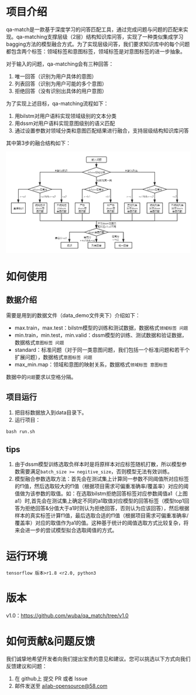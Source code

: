 # 项目介绍
qa-match是一款基于深度学习的问答匹配工具，通过完成问题与问题的匹配来实现。qa-matching支撑层级（2层）结构知识库问答，实现了一种类似集成学习bagging方法的模型融合方式。为了实现层级问答，我们要求知识库中的每个问题都包含两个标签：领域标签和意图标签，领域标签是对意图标签的进一步抽象。

对于输入的问题，qa-matching会有三种回答：
1. 唯一回答（识别为用户具体的意图）
2. 列表回答（识别为用户可能的多个意图）
3. 拒绝回答（没有识别出具体的用户意图）

为了实现上述目标，qa-matching流程如下：
1.  用bilstm对用户语料实现领域级别的文本分类
2.  用dssm对用户语料实现意图级别的语义匹配
3.  通过设置参数对领域分类和意图匹配结果进行融合，支持层级结构知识库问答

其中第3步的融合结构如下：  

![结果融合](lstm_dssm_bagging.png)





# 如何使用
## 数据介绍
需要是用到的数据文件（data_demo文件夹下）介绍如下：  
- max.train，max.test：bilstm模型的训练和测试数据，数据格式`领域标签 问题`
- min.train，min.test，min.valid：dssm模型的训练、测试数据和验证数据，数据格式`意图标签 问题`
- standard：标准问题（对于同一类意图问题，我们包括一个标准问题和若干个扩展问题），数据格式`意图标签 问题`
- max_min.map：领域和意图的映射关系，数据格式`领域标签 意图标签`

数据中的`问题`要求以空格分隔。

## 项目运行
1. 把目标数据放入到data目录下。  
2. 运行项目：  

```
bash run.sh
```

## tips
1. 由于dssm模型训练选取负样本时是将原样本对应标签随机打散，所以模型参数需要满足`batch_size >= negitive_size`，否则模型无法有效训练。
2. 模型融合参数选取方法：首先会在测试集上计算同一参数不同阈值所对应标签的f1值，然后选取较大的f1值（根据项目需求可偏重准确率/覆盖率）对应的阈值做为该参数的取值。如：在选取bilstm拒绝回答标签对应参数阈值a1（上图a1）时,首先会在测试集上确定不同的a1取值对应模型的回答标签（模型top1回答为拒绝回答&分值大于a1时则认为拒绝回答，否则认为应该回答），然后根据样本的真实标签计算f1值，最后选取合适的f1值（根据项目需求可偏重准确率/覆盖率）对应的取值作为a1的值。这种基于统计的阈值选取方式比较复杂，将来会进一步的尝试模型拟合选取阈值的方式。                                             


# 运行环境
```
tensorflow 版本>r1.8 <r2.0, python3
```

# 版本
v1.0：https://github.com/wuba/qa_match/tree/v1.0

# 如何贡献&问题反馈
我们诚挚地希望开发者向我们提出宝贵的意见和建议。您可以挑选以下方式向我们反馈建议和问题：
1. 在 github上 提交 PR 或者 Issue
2. 邮件发送至 ailab-opensource@58.com

